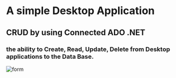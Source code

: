 # A simple Desktop Application 
## CRUD by using Connected ADO .NET 
###  the ability to Create, Read, Update, Delete from Desktop applications to the Data Base.
![form](https://github.com/user-attachments/assets/a0dd37f5-e7c8-472b-a087-b875e3ff6304)
